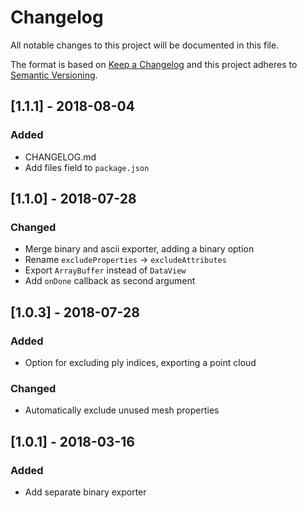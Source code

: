 # Changelog
All notable changes to this project will be documented in this file.

The format is based on [Keep a Changelog](http://keepachangelog.com/en/1.0.0/)
and this project adheres to [Semantic Versioning](http://semver.org/spec/v2.0.0.html).

## [1.1.1] - 2018-08-04
### Added
- CHANGELOG.md
- Add files field to `package.json`

## [1.1.0] - 2018-07-28
### Changed
- Merge binary and ascii exporter, adding a binary option
- Rename `excludeProperties` -> `excludeAttributes`
- Export `ArrayBuffer` instead of `DataView`
- Add `onDone` callback as second argument

## [1.0.3] - 2018-07-28
### Added
- Option for excluding ply indices, exporting a point cloud

### Changed
- Automatically exclude unused mesh properties

## [1.0.1] - 2018-03-16
### Added
- Add separate binary exporter
